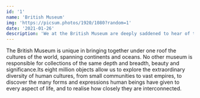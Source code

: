 ```yaml
---
id: '1'
name: 'British Museum'
img: 'https://picsum.photos/1920/1080?random=1'
date: '2021-01-26'
description: 'We at the British Museum are deeply saddened to hear of the passing of Her Majesty The Queen. Our thoughts are with the Royal Family. The Museum will honour The Queen’s memory by opening a Book of Condolence for our visitors to sign.'
---
```

The British Museum is unique in bringing together under one roof the cultures of the world, spanning continents and oceans. No other museum is responsible for collections of the same depth and breadth, beauty and significance.Its eight million objects allow us to explore the extraordinary diversity of human cultures, from small communities to vast empires, to discover the many forms and expressions human beings have given to every aspect of life, and to realise how closely they are interconnected.